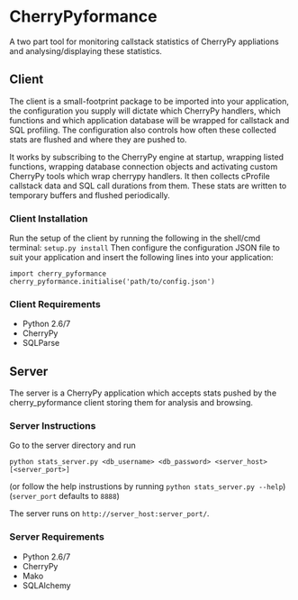 # CherryPyformance

A two part tool for monitoring callstack statistics of CherryPy appliations and analysing/displaying these statistics.

## Client

The client is a small-footprint package to be imported into your application, the configuration you supply will dictate which CherryPy handlers, which functions and which application database will be wrapped for callstack and SQL profiling. The configuration also controls how often these collected stats are flushed and where they are pushed to.

It works by subscribing to the CherryPy engine at startup, wrapping listed functions, wrapping database connection objects and activating custom CherryPy tools which wrap cherrypy handlers. It then collects cProfile callstack data and SQL call durations from them. These stats are written to temporary buffers and flushed periodically.

### Client Installation

Run the setup of the client by running the following in the shell/cmd terminal:
```setup.py install```
Then configure the configuration JSON file to suit your application and insert the following lines into your application:
```
import cherry_pyformance
cherry_pyformance.initialise('path/to/config.json')
```

### Client Requirements
* Python 2.6/7
* CherryPy
* SQLParse

## Server

The server is a CherryPy application which accepts stats pushed by the cherry_pyformance client storing them for analysis and browsing.

### Server Instructions
Go to the server directory and run
```
python stats_server.py <db_username> <db_password> <server_host> [<server_port>]
```
(or follow the help instrustions by running `python stats_server.py --help`)
(`server_port` defaults to `8888`)

The server runs on `http://server_host:server_port/`.

### Server Requirements
* Python 2.6/7
* CherryPy
* Mako
* SQLAlchemy
